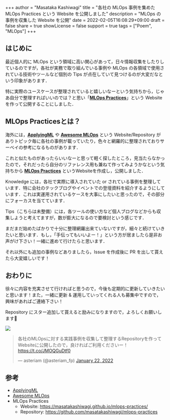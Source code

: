 +++
author = "Masataka Kashiwagi"
title = "各社の MLOps 事例を集めた MLOps Practices という Website を公開しました"
description = "MLOps の事例を収集した Website を公開"
date = 2022-02-05T16:08:29+09:00
draft = false
share = true
showLicense = false
support = true
tags = ["Poem", "MLOps"]
+++

## はじめに

最近個人的に MLOps という領域に高い関心があって，日々情報収集をしたりしているのですが，各社が実務で取り組んでいる事例や MLOps の各領域で使用されている技術やツールなど個別の Tips が点在していて見つけるのが大変だなという印象があります．

特に実際のユースケースが整理されていると嬉しいなーという気持ちから，じゃあ自分で整理すればいいのでは？と思い「<span class="marker_yellow">**[MLOps Practices](https://masatakashiwagi.github.io/mlops-practices/)**</span>」という Website を作って公開することにしました．

## MLOps Practicesとは？

海外には，**[ApplyingML](https://applyingml.com/)** や **[Awesome MLOps](https://github.com/visenger/awesome-mlops)** という Website/Repository がありトピック毎に各社の事例が載っていたり，色々と網羅的に整理されておりサーベイの参考になるものがあります．

これと似たものがあったらいいなーと思って軽く探したところ，見当たらなかったので，それだったら自分のリファレンス用も兼ねて作ってみようかなという気持ちから **[MLOps Practices](https://masatakashiwagi.github.io/mlops-practices/)** というWebsiteを作成し，公開しました．

Knowledge には，各社で実際に導入されていた or されている事例を整理しています．特に会社のテックブログやイベントでの登壇資料を紹介するようにしています．これは実運用されているケースを大事にしたいと思ったので，その部分にフォーカスを当てています．

Tips（こちらは未整備）には，各ツールの使い方など個人ブログなどからも収集しようと考えてますが，数が膨大になるので要検討という感じです．

まだまだ始めたばかりで十分に整理網羅出来ていないですが，細々と続けていきたいと思います．もし，「手伝ってもいいよー！」という方が居ましたら是非お声がけ下さい！一緒に進めて行けたらと思います．

それ以外にも追加の事例などありましたら，Issue を作成後に PR を出して貰えたら大変嬉しいです！

## おわりに

徐々に内容を充実させて行ければと思うので，今後も定期的に更新していきたいと思います！また，一緒に更新 & 運用していってくれる人も募集中ですので，興味があればご連絡下さい！

Repository にスター追加して貰えると励みになりますので，よろしくお願いします&#x1f647;

<a href="https://github.com/masatakashiwagi/mlops-practices"><img src="https://gh-card.dev/repos/masatakashiwagi/mlops-practices.svg?fullname="></a>

<blockquote class="twitter-tweet"><p lang="ja" dir="ltr">各社のMLOpsに対する実践事例を収集して整理するRepositoryを作ってWebsiteに公開したので，良ければご利用くださいー！<a href="https://t.co/JMOQGuDtf0">https://t.co/JMOQGuDtf0</a></p>&mdash; asteriam (@asteriam_fp) <a href="https://twitter.com/asteriam_fp/status/1484892084012449795?ref_src=twsrc%5Etfw">January 22, 2022</a></blockquote> <script async src="https://platform.twitter.com/widgets.js" charset="utf-8"></script>

## 参考

- [ApplyingML](https://applyingml.com/)
- [Awesome MLOps](https://github.com/visenger/awesome-mlops)
- MLOps Practices
  - Website: https://masatakashiwagi.github.io/mlops-practices/
  - Repository: https://github.com/masatakashiwagi/mlops-practices
